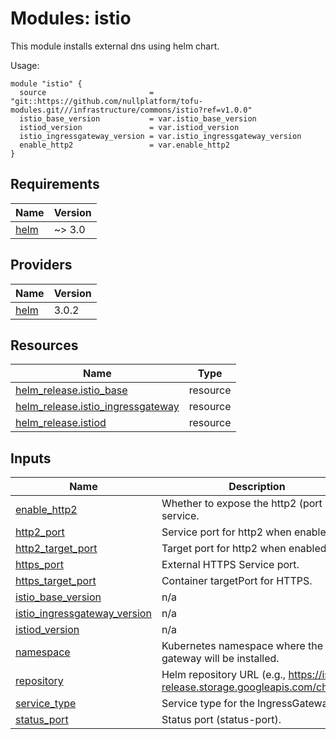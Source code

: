 
# Modules: istio

This module installs external dns using helm chart.

Usage:


```
module "istio" {
  source                       = "git::https://github.com/nullplatform/tofu-modules.git///infrastructure/commons/istio?ref=v1.0.0"
  istio_base_version           = var.istio_base_version
  istiod_version               = var.istiod_version
  istio_ingressgateway_version = var.istio_ingressgateway_version
  enable_http2                 = var.enable_http2
}
```
<!-- BEGIN_TF_DOCS -->
## Requirements

| Name | Version |
|------|---------|
| <a name="requirement_helm"></a> [helm](#requirement\_helm) | ~> 3.0 |

## Providers

| Name | Version |
|------|---------|
| <a name="provider_helm"></a> [helm](#provider\_helm) | 3.0.2 |

## Resources

| Name | Type |
|------|------|
| [helm_release.istio_base](https://registry.terraform.io/providers/hashicorp/helm/latest/docs/resources/release) | resource |
| [helm_release.istio_ingressgateway](https://registry.terraform.io/providers/hashicorp/helm/latest/docs/resources/release) | resource |
| [helm_release.istiod](https://registry.terraform.io/providers/hashicorp/helm/latest/docs/resources/release) | resource |

## Inputs

| Name | Description | Type | Default | Required |
|------|-------------|------|---------|:--------:|
| <a name="input_enable_http2"></a> [enable\_http2](#input\_enable\_http2) | Whether to expose the http2 (port 80) service. | `bool` | `false` | no |
| <a name="input_http2_port"></a> [http2\_port](#input\_http2\_port) | Service port for http2 when enabled. | `number` | `80` | no |
| <a name="input_http2_target_port"></a> [http2\_target\_port](#input\_http2\_target\_port) | Target port for http2 when enabled. | `number` | `80` | no |
| <a name="input_https_port"></a> [https\_port](#input\_https\_port) | External HTTPS Service port. | `number` | `443` | no |
| <a name="input_https_target_port"></a> [https\_target\_port](#input\_https\_target\_port) | Container targetPort for HTTPS. | `number` | `8443` | no |
| <a name="input_istio_base_version"></a> [istio\_base\_version](#input\_istio\_base\_version) | n/a | `string` | `"1.27.1"` | no |
| <a name="input_istio_ingressgateway_version"></a> [istio\_ingressgateway\_version](#input\_istio\_ingressgateway\_version) | n/a | `string` | `"1.27.1"` | no |
| <a name="input_istiod_version"></a> [istiod\_version](#input\_istiod\_version) | n/a | `string` | `"1.27.1"` | no |
| <a name="input_namespace"></a> [namespace](#input\_namespace) | Kubernetes namespace where the gateway will be installed. | `string` | `"istio-system"` | no |
| <a name="input_repository"></a> [repository](#input\_repository) | Helm repository URL (e.g., https://istio-release.storage.googleapis.com/charts). | `string` | `"https://istio-release.storage.googleapis.com/charts"` | no |
| <a name="input_service_type"></a> [service\_type](#input\_service\_type) | Service type for the IngressGateway. | `string` | `"LoadBalancer"` | no |
| <a name="input_status_port"></a> [status\_port](#input\_status\_port) | Status port (status-port). | `number` | `15021` | no |
<!-- END_TF_DOCS -->